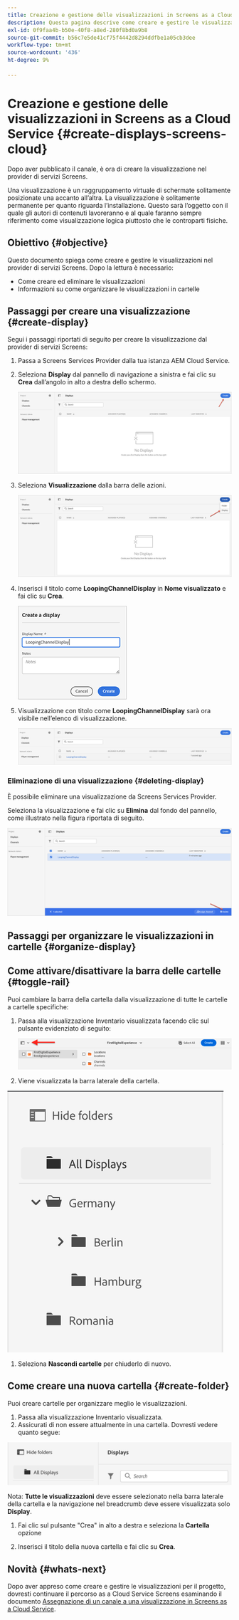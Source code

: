 ```yaml
---
title: Creazione e gestione delle visualizzazioni in Screens as a Cloud Service
description: Questa pagina descrive come creare e gestire le visualizzazioni in Screens as a Cloud Service.
exl-id: 0f9faa4b-b50e-40f8-a8ed-280f8bd0a9b8
source-git-commit: b56c7e5de41cf75f4442d8294ddfbe1a05cb3dee
workflow-type: tm+mt
source-wordcount: '436'
ht-degree: 9%

---
```


# Creazione e gestione delle visualizzazioni in Screens as a Cloud Service {#create-displays-screens-cloud}

Dopo aver pubblicato il canale, è ora di creare la visualizzazione nel provider di servizi Screens.

Una visualizzazione è un raggruppamento virtuale di schermate solitamente posizionate una accanto all’altra. La visualizzazione è solitamente permanente per quanto riguarda l’installazione. Questo sarà l’oggetto con il quale gli autori di contenuti lavoreranno e al quale faranno sempre riferimento come visualizzazione logica piuttosto che le controparti fisiche.

## Obiettivo {#objective}

Questo documento spiega come creare e gestire le visualizzazioni nel provider di servizi Screens. Dopo la lettura è necessario:

* Come creare ed eliminare le visualizzazioni
* Informazioni su come organizzare le visualizzazioni in cartelle

## Passaggi per creare una visualizzazione {#create-display}

Segui i passaggi riportati di seguito per creare la visualizzazione dal provider di servizi Screens:

1. Passa a Screens Services Provider dalla tua istanza AEM Cloud Service.
1. Seleziona **Display** dal pannello di navigazione a sinistra e fai clic su **Crea** dall’angolo in alto a destra dello schermo.

   ![immagine](/help/screens-cloud/assets/display/disp-1.png)

1. Seleziona **Visualizzazione** dalla barra delle azioni.

   ![immagine](/help/screens-cloud/assets/display/disp-2.png)

1. Inserisci il titolo come **LoopingChannelDisplay** in **Nome visualizzato** e fai clic su **Crea**.

   ![immagine](/help/screens-cloud/assets/display/disp3.png)

1. Visualizzazione con titolo come **LoopingChannelDisplay** sarà ora visibile nell’elenco di visualizzazione.

   ![immagine](/help/screens-cloud/assets/display/disp-4.png)

### Eliminazione di una visualizzazione {#deleting-display}

È possibile eliminare una visualizzazione da Screens Services Provider.

Seleziona la visualizzazione e fai clic su **Elimina** dal fondo del pannello, come illustrato nella figura riportata di seguito.

![immagine](/help/screens-cloud/assets/display/disp-5.png)

## Passaggi per organizzare le visualizzazioni in cartelle {#organize-display}

## Come attivare/disattivare la barra delle cartelle {#toggle-rail}

Puoi cambiare la barra della cartella dalla visualizzazione di tutte le cartelle a cartelle specifiche:

1. Passa alla visualizzazione Inventario visualizzata facendo clic sul pulsante evidenziato di seguito:

   ![immagine](/help/screens-cloud/assets/display/display-inventory.png)

1. Viene visualizzata la barra laterale della cartella.

![immagine](/help/screens-cloud/assets/display/toggle-rail.png)

1. Seleziona **Nascondi cartelle** per chiuderlo di nuovo.

## Come creare una nuova cartella {#create-folder}

Puoi creare cartelle per organizzare meglio le visualizzazioni.

1. Passa alla visualizzazione Inventario visualizzata.
1. Assicurati di non essere attualmente in una cartella. Dovresti vedere quanto segue:

![immagine](/help/screens-cloud/assets/display/verify-view.png)

Nota: **Tutte le visualizzazioni** deve essere selezionato nella barra laterale della cartella e la navigazione nel breadcrumb deve essere visualizzata solo **Display**.

1. Fai clic sul pulsante &quot;Crea&quot; in alto a destra e seleziona la **Cartella** opzione

1. Inserisci il titolo della nuova cartella e fai clic su **Crea**.

## Novità {#whats-next}

Dopo aver appreso come creare e gestire le visualizzazioni per il progetto, dovresti continuare il percorso as a Cloud Service Screens esaminando il documento [Assegnazione di un canale a una visualizzazione in Screens as a Cloud Service](https://experienceleague.adobe.com/docs/experience-manager-cloud-service/screens-as-cloud-service/create-content/assigning-channels-to-display.html?lang=en).

